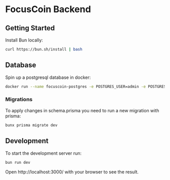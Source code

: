 # FocusCoin Backend

## Getting Started
Install Bun locally:
```bash
curl https://bun.sh/install | bash
```

## Database
Spin up a postgresql database in docker:
```bash
docker run --name focuscoin-postgres -e POSTGRES_USER=admin -e POSTGRES_PASSWORD=admin -e POSTGRES_DB=focuscoindb -d -p 5432:5432 postgres
```

### Migrations
To apply changes in schema.prisma you need to run a new migration with prisma:
```bash
bunx prisma migrate dev
```

## Development
To start the development server run:
```bash
bun run dev
```

Open http://localhost:3000/ with your browser to see the result.